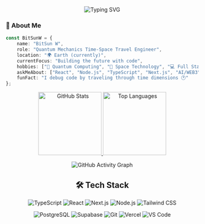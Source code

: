 <div align="center">

<!-- 动态标题 -->
<img src="https://readme-typing-svg.herokuapp.com?font=Fira+Code&weight=700&size=28&duration=4000&pause=1000&color=6366F1&center=true&vCenter=true&random=false&width=600&lines=Hi+%F0%9F%91%8B%2C+I'm+BitSun+W;Quantum+Mechanics+Engineer;Full+Stack+Developer;Time-Space+Travel+Engineer" alt="Typing SVG" />

 

<!-- 关于我的部分 -->
<div align="left">
  
### 🚀 About Me

```typescript
const BitSunW = {
    name: "BitSun W",
    role: "Quantum Mechanics Time-Space Travel Engineer",
    location: "🌍 Earth (currently)",
    currentFocus: "Building the future with code",
    hobbies: ["🔬 Quantum Computing", "🚀 Space Technology", "💻 Full Stack Development"],
    askMeAbout: ["React", "Node.js", "TypeScript", "Next.js", "AI/WEB3"],
    funFact: "I debug code by traveling through time dimensions 🕐"
};
```

</div>

<!-- GitHub 统计信息 -->
<div align="center">
<p align="center">
  <a href="https://github.com/qq919006380">
    <img src="https://github-readme-stats.vercel.app/api?username=qq919006380&show_icons=true&theme=tokyonight&include_all_commits=true&count_private=true&hide_border=true&hide=prs,contribs" alt="GitHub Stats" height="165"/>
  </a>
  <a href="https://github.com/qq919006380">
    <img src="https://github-readme-stats.vercel.app/api/top-langs/?username=qq919006380&layout=compact&langs_count=8&theme=tokyonight&hide_border=true" alt="Top Languages" height="165"/>
  </a>
</p>

</div>

<!-- 活动图表 -->
<div align="center">

<img src="https://github-readme-activity-graph.vercel.app/graph?username=qq919006380&bg_color=1a1b27&color=628fdb&line=d1a01f&point=c58545&area=true&hide_border=true" alt="GitHub Activity Graph"/>

</div>

<!-- 技术栈 -->
<div align="center">

## 🛠️ Tech Stack

![TypeScript](https://img.shields.io/badge/TypeScript-007ACC?style=for-the-badge&logo=typescript&logoColor=white)
![React](https://img.shields.io/badge/React-20232A?style=for-the-badge&logo=react&logoColor=61DAFB)
![Next.js](https://img.shields.io/badge/Next.js-000000?style=for-the-badge&logo=next.js&logoColor=white)
![Node.js](https://img.shields.io/badge/Node.js-43853D?style=for-the-badge&logo=node.js&logoColor=white)
![Tailwind CSS](https://img.shields.io/badge/Tailwind_CSS-38B2AC?style=for-the-badge&logo=tailwind-css&logoColor=white)

![PostgreSQL](https://img.shields.io/badge/PostgreSQL-316192?style=for-the-badge&logo=postgresql&logoColor=white)
![Supabase](https://img.shields.io/badge/Supabase-3ECF8E?style=for-the-badge&logo=supabase&logoColor=white)
![Git](https://img.shields.io/badge/Git-F05032?style=for-the-badge&logo=git&logoColor=white)
![Vercel](https://img.shields.io/badge/Vercel-000000?style=for-the-badge&logo=vercel&logoColor=white)
![VS Code](https://img.shields.io/badge/VS_Code-007ACC?style=for-the-badge&logo=visual-studio-code&logoColor=white)

</div>


